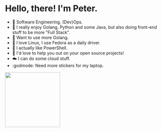 
# Hello, there! I'm Peter.

- 👀 Software Engineering, (Dev)Ops.
- 🐍 I really enjoy Golang, Python and some Java, but also doing front-end stuff to be more "Full Stack".
- 🤩 Want to use more Golang.
- 🐧 I love Linux, I use Fedora as a daily driver.
- 🌝 I actually like PowerShell.
- 💞️ I'd love to help you out on your open source projects!
- ☁️ I can do some cloud stuff.
- :godmode: Need more stickers for my laptop.

<img height="180em" src="https://github-readme-stats.vercel.app/api?username=Parsifal-M&show_icons=true&hide_border=true&&count_private=true&include_all_commits=true" />
